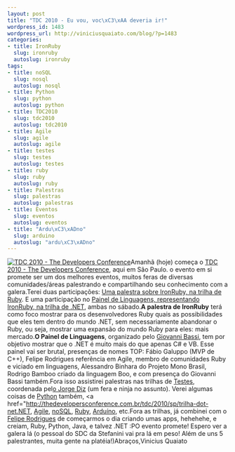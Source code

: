 ```yaml
--- 
layout: post
title: "TDC 2010 - Eu vou, voc\xC3\xAA deveria ir!"
wordpress_id: 1483
wordpress_url: http://viniciusquaiato.com/blog/?p=1483
categories: 
- title: IronRuby
  slug: ironruby
  autoslug: ironruby
tags: 
- title: noSQL
  slug: nosql
  autoslug: nosql
- title: Python
  slug: python
  autoslug: python
- title: TDC2010
  slug: tdc2010
  autoslug: tdc2010
- title: Agile
  slug: agile
  autoslug: agile
- title: testes
  slug: testes
  autoslug: testes
- title: ruby
  slug: ruby
  autoslug: ruby
- title: Palestras
  slug: palestras
  autoslug: palestras
- title: Eventos
  slug: eventos
  autoslug: eventos
- title: "Ardu\xC3\xADno"
  slug: arduino
  autoslug: "ardu\xC3\xADno"
---
```

[![TDC 2010 - The Developers Conference](http://viniciusquaiato.com/blog/wp-content/uploads/2010/08/botao-tdc-grande1-300x243.png "TDC 2010")](http://viniciusquaiato.com/blog/wp-content/uploads/2010/08/botao-tdc-grande1.png)Amanhã (hoje) começa o [TDC 2010 - The Developers Conference](http://thedevelopersconference.com.br/tdc/2010/index.html), aqui em São Paulo. o evento em si promete ser um dos melhores eventos, muitos feras de diversas comunidades/áreas palestrando e compartilhando seu conhecimento com a galera.Terei duas participações: [Uma palestra sobre IronRuby, na trilha de Ruby](http://thedevelopersconference.com.br/tdc/2010/sp/trilha-ruby). E uma participação no [Painel de Linguagens, representando IronRuby, na trilha de .NET](http://thedevelopersconference.com.br/tdc/2010/sp/trilha-dot-net), ambas no sábado.**A palestra de IronRuby** terá como foco mostrar para os desenvolvedores Ruby quais as possibilidades que eles tem dentro do mundo .NET, sem necessariamente abandonar o Ruby, ou seja, mostrar uma expansão do mundo Ruby para eles: mais mercado.**O Painel de Linguagens**, organizado pelo [Giovanni Bassi](http://twitter.com/giovannibassi), tem por objetivo mostrar que o .NET é muito mais do que apenas C# e VB. Esse painel vai ser brutal, presenças de nomes TOP: Fábio Galuppo (MVP de C++), Felipe Rodrigues referência em Agile, membro de comunidades Ruby e viciado em linguagens, Alessandro Binhara do Projeto Mono Brasil, Rodrigo Bamboo criado da linguagem Boo, e com presença do Giovanni Bassi também.Fora isso assistirei palestras nas trilhas de [Testes](http://thedevelopersconference.com.br/tdc/2010/sp/trilha-testes), coordenada pel[o Jorge Diz](http://twitter.com/jorgediz) (um fera e ninja no assunto). Verei algumas coisas de [Python](http://thedevelopersconference.com.br/tdc/2010/sp/trilha-python) também, <a href="http://thedevelopersconference.com.br/tdc/2010/sp/trilha-dot-net.NET, [Agile](http://thedevelopersconference.com.br/tdc/2010/sp/trilha-agile), [noSQL](http://thedevelopersconference.com.br/tdc/2010/sp/trilha-nosql), [Ruby](http://thedevelopersconference.com.br/tdc/2010/sp/trilha-ruby), [Arduíno](http://thedevelopersconference.com.br/tdc/2010/sp/trilha-arduino), etc.Fora as trilhas, já combinei com o [Felipe Rodrigues](http://twitter.com/felipero) de começarmos o dia criando umas apps, hehehehe, e creiam, Ruby, Python, Java, e talvez .NET :PO evento promete! Espero ver a galera lá (o pessoal do SDC da Stefanini vai pra lá em peso! Além de uns 5 palestrantes, muita gente na platéia!)Abraços,Vinicius Quaiato
